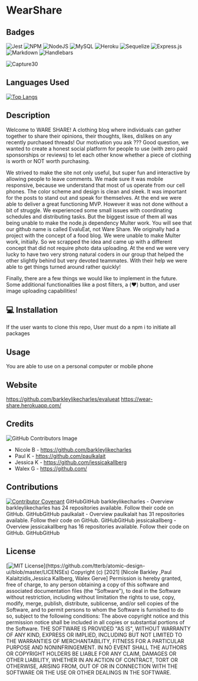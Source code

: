
# WearShare

## Badges
![Jest](https://img.shields.io/badge/Jest-C21325?style=plastic&logo=jest&logoColor=white)
![NPM](https://img.shields.io/badge/npm-CB3837?style=plastic&logo=npm&logoColor=white)
![NodeJS](https://img.shields.io/badge/node-6DA55F?style=plastic&logo=node.js&logoColor=white)
![MySQL](https://img.shields.io/badge/mysql-%2300f.svg?style=plastic&logo=mysql&logoColor=white)
![Heroku](https://img.shields.io/badge/heroku-%23430098.svg?style=plastic&logo=heroku&logoColor=white)
![Sequelize](https://img.shields.io/badge/Sequelize-52B0E7.svg?style=plastic&logo=Sequelize&logoColor=white)
![Express.js](https://img.shields.io/badge/express.js-%23404d59.svg?style=plastic&logo=express&logoColor=%2361DAFB)
![Markdown](https://img.shields.io/badge/markdown-%23000000.svg?style=plastic&logo=markdown&logoColor=white)
![Handlebars](https://img.shields.io/badge/Handlebars.js-f0772b?style=plastic&logo=handlebarsdotjs&logoColor=black)

![Capture30](https://media.giphy.com/media/wF2bXdKTW0PGHbDWjy/giphy.gif)
## Languages Used
[![Top Langs](https://github-readme-stats.vercel.app/api/top-langs/?username=barkleylikecharles&layout=compact&s_count=8)](https://github.com/barkleylikecharles/github-evalueat)

## Description
Welcome to WARE SHARE! A clothing blog where individuals can gather together to share their opinions, their thoughts, likes, dislikes on any recently purchased threads!  Our motivation you ask ??? Good question, we wanted to create a honest social platform for people to use (with zero paid sponsorships or reviews) to let each other know whether a piece of clothing is worth or NOT worth purchasing.

We strived to make the site not only useful, but super fun and interactive by allowing people to leave comments.  We made sure it was mobile responsive, because we understand that most of us operate from our cell phones. The color scheme and design is clean and sleek.  It was important for the posts to stand out and speak for themselves.
At the end we were able to deliver a great functioning MVP.  However it was not done without a bit of struggle.  We experienced some small issues with coordinating schedules and distributing tasks.  But the biggest issue of them all was being unable to make the node.js dependency Multer work.  You will see that our github name is called EvaluEat, not Ware Share.  We originally had a project with the concept of a food blog.  We were unable to make Multer work, initially.  So we scrapped the idea and came up with a different concept that did not require photo data uploading.  At the end we were very lucky to have two very strong natural coders in our group that helped the other slightly behind but very devoted teammates.  With their help we were able to get things turned around rather quickly!

Finally, there are a few things we would like to implement in the future.  Some additional functionalities like a post filters, a (:heart:) button, and user image uploading capabilities!

## 💻 Installation
If the user wants to clone this repo, User must do a npm i to initiate all packages 
## Usage
You are able to use on a personal computer or mobile phone

## Website
https://github.com/barkleylikecharles/evalueat
https://wear-share.herokuapp.com/

## Credits
![GitHub Contributors Image](https://contrib.rocks/image?repo=barkleylikecharles/evalueat)
* Nicole B - https://github.com/barkleylikecharles
* Paul K - https://github.com/paulkalait
* Jessica K - https://github.com/jessicakallberg
* Walex G - https://github.com/


## Contributions
[![Contributor Covenant](https://img.shields.io/badge/Contributor%20Covenant-2.1-4baaaa.svg)](code_of_conduct.md)
GitHubGitHub
barkleylikecharles - Overview
barkleylikecharles has 24 repositories available. Follow their code on GitHub.
GitHubGitHub
paulkalait - Overview
paulkalait has 31 repositories available. Follow their code on GitHub.
GitHubGitHub
jessicakallberg - Overview
jessicakallberg has 16 repositories available. Follow their code on GitHub.
GitHubGitHub


## License
[![MIT License](https://img.shields.io/apm/l/atomic-design-ui.svg?)](https://github.com/tterb/atomic-design-ui/blob/master/LICENSEs)
Copyright (c) [2021] [Nicole Barkley ,Paul Kalaitzidis,Jessica Kallberg, Walex Gerve]
Permission is hereby granted, free of charge, to any person obtaining a copy of this software and associated documentation files (the "Software"), to deal in the Software without restriction, including without limitation the rights to use, copy, modify, merge, publish, distribute, sublicense, and/or sell copies of the Software, and to permit persons to whom the Software is furnished to do so, subject to the following conditions:
The above copyright notice and this permission notice shall be included in all copies or substantial portions of the Software.
THE SOFTWARE IS PROVIDED "AS IS", WITHOUT WARRANTY OF ANY KIND, EXPRESS OR IMPLIED, INCLUDING BUT NOT LIMITED TO THE WARRANTIES OF MERCHANTABILITY, FITNESS FOR A PARTICULAR PURPOSE AND NONINFRINGEMENT. IN NO EVENT SHALL THE AUTHORS OR COPYRIGHT HOLDERS BE LIABLE FOR ANY CLAIM, DAMAGES OR OTHER LIABILITY, WHETHER IN AN ACTION OF CONTRACT, TORT OR OTHERWISE, ARISING FROM, OUT OF OR IN CONNECTION WITH THE SOFTWARE OR THE USE OR OTHER DEALINGS IN THE SOFTWARE.